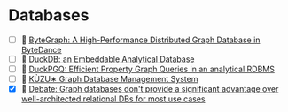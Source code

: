 # Databases
- [ ] 📄 [ByteGraph: A High-Performance Distributed Graph Database in ByteDance](https://vldb.org/pvldb/vol15/p3306-li.pdf)
- [ ] 📄 [DuckDB: an Embeddable Analytical Database](https://mytherin.github.io/papers/2019-duckdbdemo.pdf)
- [ ] 📄 [DuckPGQ: Efficient Property Graph Queries in an analytical RDBMS](https://www.cidrdb.org/cidr2023/papers/p66-wolde.pdf)
- [ ] 📄 [KÙZU∗ Graph Database Management System](https://www.cidrdb.org/cidr2023/papers/p48-jin.pdf)
- [x] 🔗 [Debate: Graph databases don't provide a significant advantage over well-architected relational DBs for most use cases](https://www.theregister.com/Debates/2023/03/06/great_graph_debate/)
